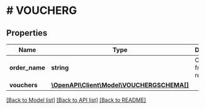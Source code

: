 # # VOUCHERG

## Properties

Name | Type | Description | Notes
------------ | ------------- | ------------- | -------------
**order_name** | **string** | Order name from client request | [optional]
**vouchers** | [**\OpenAPI\Client\Model\VOUCHERGSCHEMA[]**](VOUCHERGSCHEMA.md) |  | [optional]

[[Back to Model list]](../../README.md#models) [[Back to API list]](../../README.md#endpoints) [[Back to README]](../../README.md)
